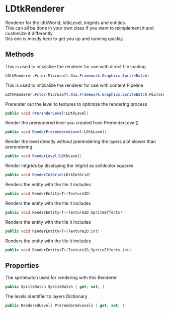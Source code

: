 # LDtkRenderer

  
Renderer for the ldtkWorld, ldtkLevel, intgrids and entities.  
This can all be done in your own class if you want to reimplement it and customize it differently  
this one is mostly here to get you up and running quickly.  


## Methods

This is used to intizialize the renderer for use with direct file loading

```csharp
LDtkRenderer.#ctor(Microsoft.Xna.Framework.Graphics.SpriteBatch)
```

This is used to intizialize the renderer for use with content Pipeline

```csharp
LDtkRenderer.#ctor(Microsoft.Xna.Framework.Graphics.SpriteBatch,Microsoft.Xna.Framework.Content.ContentManager)
```

Prerender out the level to textures to optimize the rendering process

```csharp
public void PrerenderLevel(LDtkLevel)
```

Render the prerendered level you created from PrerenderLevel()

```csharp
public void RenderPrerenderedLevel(LDtkLevel)
```

Render the level directly without prerendering the layers alot slower than prerendering

```csharp
public void RenderLevel(LDtkLevel)
```

Render intgrids by displaying the intgrid as solidcolor squares

```csharp
public void RenderIntGrid(LDtkIntGrid)
```

Renders the entity with the tile it includes

```csharp
public void RenderEntity<T>(Texture2D)
```

Renders the entity with the tile it includes

```csharp
public void RenderEntity<T>(Texture2D,SpriteEffects)
```

Renders the entity with the tile it includes

```csharp
public void RenderEntity<T>(Texture2D,int)
```

Renders the entity with the tile it includes

```csharp
public void RenderEntity<T>(Texture2D,SpriteEffects,int)
```


## Properties

The spritebatch used for rendering with this Renderer

```csharp
public SpriteBatch SpriteBatch { get; set; }
```

The levels identifier to layers Dictionary

```csharp
public RenderedLevel] PrerenderedLevels { get; set; }
```


